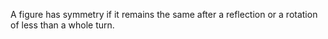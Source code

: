 A figure has symmetry if it remains the same after a reflection or a
rotation of less than a whole turn.
